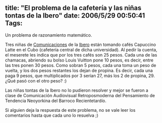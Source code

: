 title: "El problema de la cafetería y las niñas tontas de la Ibero"
date: 2006/5/29 00:50:41
Tags: 
---
<p>Un problema de razonamiento matemático.</p>

<p>Tres niñas de <a target="_blank" href="http://www.iberocomunicacion.org/">Comunicaciones</a> de la <a target="_blank" href="http://www.uia.mx">Ibero</a> están tomando cafés Capuccino Latte en el Cubo (cafetería central de dicha universidad). Al pedir la cuenta, el meserete les indica que por los tres cafés son 25 pesos. Cada una de las chamacas, abriendo su bolso Louis Vuitton pone 10 pesos, es decir, entre las tres ponen 30 pesos. Como sobran 5 pesos, cada una toma un peso de vuelta, y los dos pesos restantes los dejan de propina. Es decir, cada una paga 9 pesos, que multiplicados por 3 serían 27, más los 2 de propina, 29. ¿Qué pasó con el otro peso? :)</p>

<p>Las niñas tontas de la Ibero no lo pudieron resolver y mejor se fueron a clase de Comunicación Audiovisual Retroposmoderna del Pensamiento de Tendencia Neoyorkina del Barroco Recientetardío.</p>

<p>Si alguien deja la respuesta de este problema, no se vale leer los comentarios hasta que cada uno lo resuelva ;)</p>
